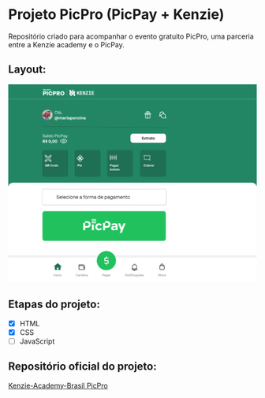 # Projeto PicPro (PicPay + Kenzie)

Repositório criado para acompanhar o evento gratuito PicPro, uma parceria entre a Kenzie academy e o PicPay.

## Layout:

![imagem](./assets/img/layout.png)

## Etapas do projeto:
- [x] HTML
- [x] CSS
- [ ] JavaScript

## Repositório oficial do projeto:

[Kenzie-Academy-Brasil PicPro](https://github.com/Kenzie-Academy-Brasil/picpro "picpro-kenzie")